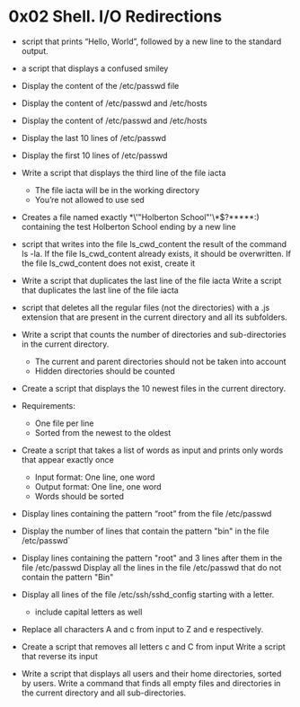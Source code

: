 
# 0x02 Shell. I/O Redirections
- script that prints “Hello, World”, followed by a new line to the standard output.
- a script that displays a confused smiley
- Display the content of the /etc/passwd file
- Display the content of /etc/passwd and /etc/hosts
- Display the content of /etc/passwd and /etc/hosts
- Display the last 10 lines of /etc/passwd
- Display the first 10 lines of /etc/passwd
- Write a script that displays the third line of the file iacta
   - The file iacta will be in the working directory
   - You’re not allowed to use sed
- Creates a file named exactly \*\\'"Holberton School"\'\\*$\?\*\*\*\*\*:) containing the test Holberton School ending by a new line
- script that writes into the file ls_cwd_content the result of the command ls -la. If the file ls_cwd_content already exists, it should be overwritten. If the file ls_cwd_content does not exist, create it
- Write a script that duplicates the last line of the file iacta Write a script that duplicates the last line of the file iacta
- script that deletes all the regular files (not the directories) with a .js extension that are present in the current directory and all its subfolders.
- Write a script that counts the number of directories and sub-directories in the current directory.
   - The current and parent directories should not be taken into account
   - Hidden directories should be counted
- Create a script that displays the 10 newest files in the current directory.
- Requirements:
	- One file per line
	- Sorted from the newest to the oldest
- Create a script that takes a list of words as input and prints only words that appear exactly once
	- Input format: One line, one word
	- Output format: One line, one word
	- Words should be sorted
- Display lines containing the pattern “root” from the file /etc/passwd

- Display the number of lines that contain the pattern "bin" in the file /etc/passwd`
- Display lines containing the pattern "root" and 3 lines after them in the file /etc/passwd
Display all the lines in the file /etc/passwd that do not contain the pattern "Bin"
- Display all lines of the file /etc/ssh/sshd_config starting with a letter.
	- include capital letters as well
- Replace all characters A and c from input to Z and e respectively.
- Create a script that removes all letters c and C from input
Write a script that reverse its input
- Write a script that displays all users and their home directories, sorted by users.
Write a command that finds all empty files and directories in the current directory and all sub-directories.
